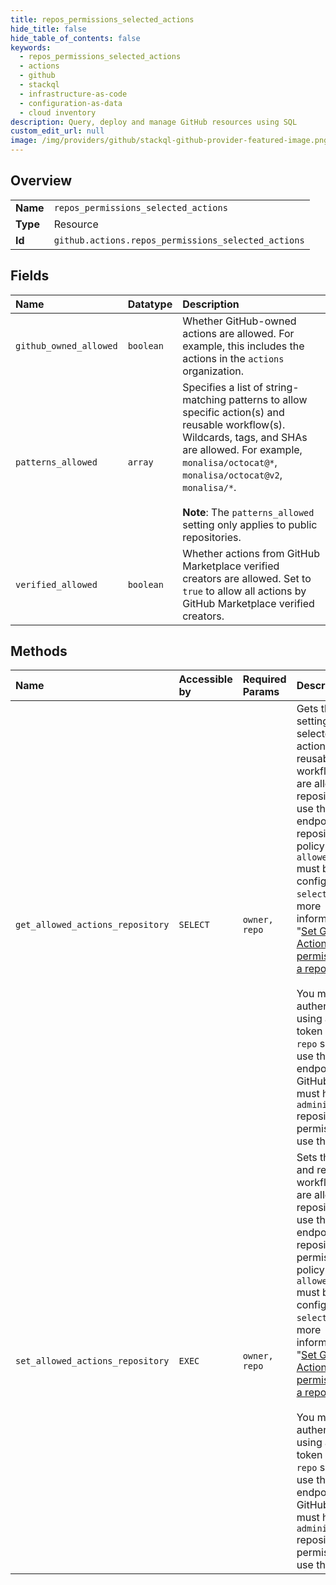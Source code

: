 ```yaml
---
title: repos_permissions_selected_actions
hide_title: false
hide_table_of_contents: false
keywords:
  - repos_permissions_selected_actions
  - actions
  - github    
  - stackql
  - infrastructure-as-code
  - configuration-as-data
  - cloud inventory
description: Query, deploy and manage GitHub resources using SQL
custom_edit_url: null
image: /img/providers/github/stackql-github-provider-featured-image.png
---
```

  
    

## Overview
<table><tbody>
<tr><td><b>Name</b></td><td><code>repos_permissions_selected_actions</code></td></tr>
<tr><td><b>Type</b></td><td>Resource</td></tr>
<tr><td><b>Id</b></td><td><code>github.actions.repos_permissions_selected_actions</code></td></tr>
</tbody></table>

## Fields
| Name | Datatype | Description |
|:-----|:---------|:------------|
| `github_owned_allowed` | `boolean` | Whether GitHub-owned actions are allowed. For example, this includes the actions in the `actions` organization. |
| `patterns_allowed` | `array` | Specifies a list of string-matching patterns to allow specific action(s) and reusable workflow(s). Wildcards, tags, and SHAs are allowed. For example, `monalisa/octocat@*`, `monalisa/octocat@v2`, `monalisa/*`.<br /><br />**Note**: The `patterns_allowed` setting only applies to public repositories. |
| `verified_allowed` | `boolean` | Whether actions from GitHub Marketplace verified creators are allowed. Set to `true` to allow all actions by GitHub Marketplace verified creators. |
## Methods
| Name | Accessible by | Required Params | Description |
|:-----|:--------------|:----------------|:------------|
| `get_allowed_actions_repository` | `SELECT` | `owner, repo` | Gets the settings for selected actions and reusable workflows that are allowed in a repository. To use this endpoint, the repository policy for `allowed_actions` must be configured to `selected`. For more information, see "[Set GitHub Actions permissions for a repository](#set-github-actions-permissions-for-a-repository)."<br /><br />You must authenticate using an access token with the `repo` scope to use this endpoint. GitHub Apps must have the `administration` repository permission to use this API. |
| `set_allowed_actions_repository` | `EXEC` | `owner, repo` | Sets the actions and reusable workflows that are allowed in a repository. To use this endpoint, the repository permission policy for `allowed_actions` must be configured to `selected`. For more information, see "[Set GitHub Actions permissions for a repository](#set-github-actions-permissions-for-a-repository)."<br /><br />You must authenticate using an access token with the `repo` scope to use this endpoint. GitHub Apps must have the `administration` repository permission to use this API. |
